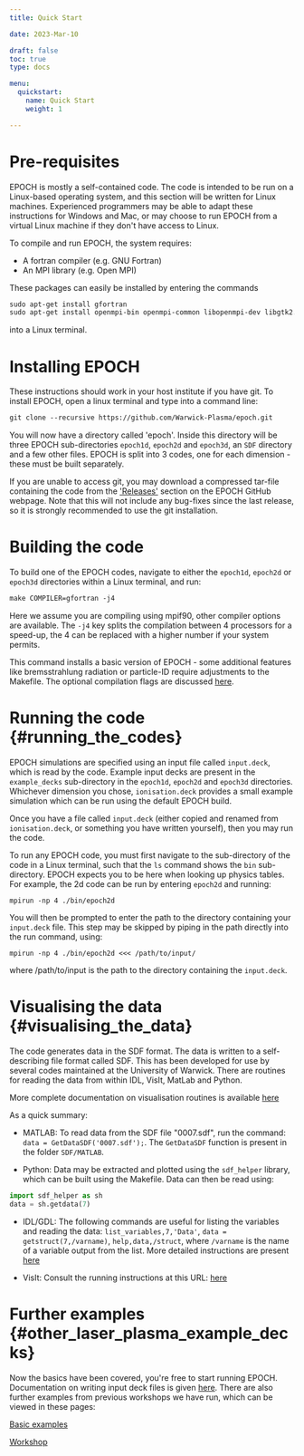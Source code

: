 ```yaml
---
title: Quick Start

date: 2023-Mar-10

draft: false
toc: true
type: docs

menu:
  quickstart:
    name: Quick Start
    weight: 1

---
```


# Pre-requisites

EPOCH is mostly a self-contained code. The code is intended to be run on a Linux-based operating system, and this section will be written for Linux machines. Experienced programmers may be able to adapt these instructions for Windows and Mac, or may choose to run EPOCH from a virtual Linux machine if they don't have access to Linux.

To compile and run EPOCH, the system requires:
- A fortran compiler (e.g. GNU Fortran)
- An MPI library (e.g. Open MPI)

These packages can easily be installed by entering the commands

```perl
sudo apt-get install gfortran
sudo apt-get install openmpi-bin openmpi-common libopenmpi-dev libgtk2.0-dev
```

into a Linux terminal.

# Installing EPOCH

These instructions should work in your host institute if you have git. To install EPOCH, open a linux terminal and type into a command line:
```perl
git clone --recursive https://github.com/Warwick-Plasma/epoch.git
```

You will now have a directory called 'epoch'. Inside this directory will
be three EPOCH sub-directories `epoch1d`, `epoch2d` and `epoch3d`, an `SDF`
directory and a few other files. EPOCH is split into 3 codes, one for each dimension - these must be built separately.

If you are unable to access git, you may download a compressed tar-file containing the code from the ['Releases'](https://github.com/Warwick-Plasma/epoch/releases)
section on the EPOCH GitHub webpage. Note that this will not include any bug-fixes since 
the last release, so it is strongly recommended to use the git installation.

# Building the code

To build one of the EPOCH codes, navigate to either the `epoch1d`, `epoch2d` or `epoch3d` directories within a Linux terminal, and run:

```perl
make COMPILER=gfortran -j4
```

Here we assume you are compiling using mpif90, other compiler options are available. The `-j4` key splits the compilation between 4 processors for a speed-up, the 4 can be replaced with a higher number if your system permits.

This command installs a basic version of EPOCH - some additional features like bremsstrahlung radiation or particle-ID require adjustments to the Makefile. The optional compilation flags are discussed [here](/documentation/basic_usage/compiler_flags.html).

# Running the code {#running_the_codes}

EPOCH simulations are specified using an input file called `input.deck`, which is read by the code. Example input decks are present in the `example_decks` sub-directory in the `epoch1d`, `epoch2d` and `epoch3d` directories. Whichever dimension you chose, `ionisation.deck` provides a small example simulation which can be run using the default EPOCH build.

Once you have a file called `input.deck`
(either copied and renamed from `ionisation.deck`, or something you have written yourself), then you may run the code.

To run any EPOCH code, you must first navigate to the sub-directory of the code in a Linux terminal, such that the `ls` command shows the `bin` sub-directory. EPOCH expects you to be here when looking up physics tables. For example, the 2d code can be run by entering `epoch2d` and running:

```
mpirun -np 4 ./bin/epoch2d
```

You will then be prompted to enter the path to the directory containing your `input.deck` file. This step may be skipped by piping in the path directly into the run command, using:

```
mpirun -np 4 ./bin/epoch2d <<< /path/to/input/
```

where /path/to/input is the path to the directory containing the `input.deck`.


# Visualising the data {#visualising_the_data}

The code generates data in the SDF format. The data is
written to a self-describing file format called SDF. This has been
developed for use by several codes maintained at the University of
Warwick. There are routines for reading the data from within IDL, VisIt,
MatLab and Python.

More complete documentation on visualisation routines is available
[here](/documentation/visualising_output.html)

As a quick summary:

- MATLAB: To read data from the SDF file "0007.sdf", run the command: `data = GetDataSDF('0007.sdf');`. The `GetDataSDF` function is present in the folder `SDF/MATLAB`.

- Python: Data may be extracted and plotted using the `sdf_helper` library, which can be built using the Makefile. Data can then be read using:

```python 
import sdf_helper as sh
data = sh.getdata(7)
```

- IDL/GDL: The following commands are useful for listing the variables and reading the data: `list_variables,7,'Data'`, `data = getstruct(7,/varname)`, `help,data,/struct`, where `/varname` is the name of a variable output from the list. More detailed instructions are present [here](/documentation/visualising_output/visualising_sdf_files_with_llnl_visit.html)

- VisIt: Consult the running instructions at this URL: [
here](/documentation/visualising_output/visualising_sdf_files_with_llnl_visit.html)

# Further examples {#other_laser_plasma_example_decks}

Now the basics have been covered, you're free to start running EPOCH. Documentation on writing input deck files is given [here][input_decks]. There are also further examples from previous workshops we have run, which can be viewed in these pages: 

[Basic examples](/documentation/examples/basic_examples.html)

[Workshop](/documentation/examples/workshop_examples_continued.html)



<!-- ########################  Cross references  ######################## -->

[Basic_examples]: /documentation/examples/Basic_examples
[Compiler flags]: /documentation/basic_usage/Compiler_Flags
[Input_deck_output_block]: /documentation/input_deck/input_deck_output_block
[input_decks]: /documentation/input_deck/input_deck.html
[Landing_Page]: /documentation
[Visualisation]: /documentation/visualising_output
[Visualising_SDF_files_with_LLNL_VisIt]: /documentation/visualising_output/visualising_sdf_files_with_llnl_visit
[Workshop_examples_continued]: /documentation/examples/workshop_examples_continued
